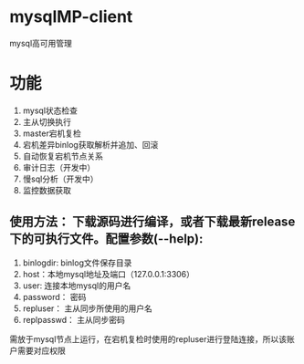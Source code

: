 
  
# mysqlMP-client    
 mysql高可用管理  
    
    
# 功能    
    
1. mysql状态检查  
 2. 主从切换执行  
 3. master宕机复检  
 4. 宕机差异binlog获取解析并追加、回滚  
 5. 自动恢复宕机节点关系  
 6. 审计日志（开发中）  
 7. 慢sql分析（开发中）
 8. 监控数据获取  
    
    
## 使用方法： 下载源码进行编译，或者下载最新release下的可执行文件。配置参数(--help):  
 1. binlogdir:  binlog文件保存目录  
 2. host：本地mysql地址及端口（127.0.0.1:3306）  
 3. user:  连接本地mysql的用户名  
 4. password： 密码  
 5. repluser： 主从同步所使用的用户名  
 6. replpasswd： 主从同步密码  
   
需放于mysql节点上运行，在宕机复检时使用的repluser进行登陆连接，所以该账户需要对应权限